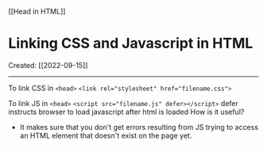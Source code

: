 [[Head in HTML]]

# Linking CSS and Javascript in HTML
Created:  [[2022-09-15]]

---
To link CSS in `<head>` 
`<link rel="stylesheet" href="filename.css">`


To link JS in `<head>`
`<script src="filename.js" defer></script>`
defer instructs browser to load javascript after html is loaded
How is it useful?
- It makes sure that you don't get errors resulting from JS trying to access an HTML element that doesn't exist on the page yet.













